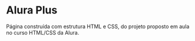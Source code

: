 <h1>Alura Plus</h1>

<div>Página construída com estrutura HTML e CSS, do projeto proposto em aula no curso HTML/CSS da Alura.</div>

